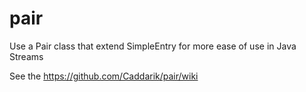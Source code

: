 # pair
Use a Pair class that extend SimpleEntry for more ease of use in Java Streams

See the https://github.com/Caddarik/pair/wiki
